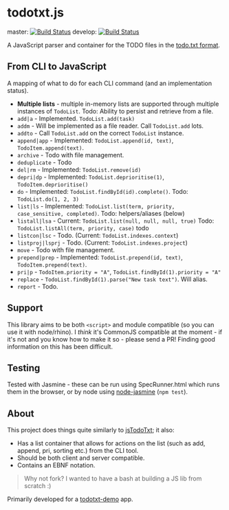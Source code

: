 # todotxt.js

master: [![Build Status][travisci-img-master]][travisci] develop: [![Build Status][travisci-img-develop]][travisci]

A JavaScript parser and container for the TODO files in the [todo.txt format][format].

## From CLI to JavaScript

A mapping of what to do for each CLI command (and an implementation status).

-   **Multiple lists** - multiple in-memory lists are supported through multiple
    instances of `TodoList`. Todo: Ability to persist and retrieve from a file.
-   `add|a` - Implemented. `TodoList.add(task)`
-   `addm` - Will be implemented as a file reader. Call `TodoList.add` lots.
-   `addto` - Call `TodoList.add` on the correct `TodoList` instance.
-   `append|app` - Implemented: `TodoList.append(id, text)`, `TodoItem.append(text)`.
-   `archive` - Todo with file management.
-   `deduplicate` - Todo
-   `del|rm` - Implemented: `TodoList.remove(id)`
-   `depri|dp` - Implemented: `TodoList.deprioritise(1)`, `TodoItem.deprioritise()`
-   `do` - Implemented: `TodoList.findById(id).complete()`. Todo: `TodoList.do(1, 2, 3)`
-   `list|ls` - Implemented: `TodoList.list(term, priority, case_sensitive, completed)`. Todo: helpers/aliases (below)
-   `listall|lsa` - Current: `TodoList.list(null, null, null, true)` Todo: `TodoList.listAll(term, priority, case)` todo
-   `listcon|lsc` - Todo. (Current: `TodoList.indexes.context`)
-   `listproj|lsprj` - Todo. (Current: `TodoList.indexes.project`)
-   `move` - Todo with file management.
-   `prepend|prep` - Implemented: `TodoList.prepend(id, text)`, `TodoItem.prepend(text)`.
-   `pri|p` - `TodoItem.priority = "A"`, `TodoList.findById(1).priority = "A"`
-   `replace` - `TodoList.findById(1).parse("New task text")`. Will alias.
-   `report` - Todo.

## Support

This library aims to be both `<script>` and module compatible (so you can use it
with node/rhino). I *think* it's CommonJS compatible at the moment - if it's not
and you know how to make it so - please send a PR! Finding good information on
this has been difficult.

## Testing

Tested with Jasmine - these can be run using SpecRunner.html which runs them in
the browser, or by node using [node-jasmine][node-jasmine] (`npm test`).

## About

This project does things quite similarly to [jsTodoTxt][jsTodoTxt]; it also:

-   Has a list container that allows for actions on the list (such as add, append, pri, sorting etc.) from the CLI tool.
-   Should be both client and server compatible.
-   Contains an EBNF notation.

> Why not fork? I wanted to have a bash at building a JS lib from scratch :)

Primarily developed for a [todotxt-demo][todotxt-demo] app.

[format]: https://github.com/ginatrapani/todo.txt-cli/wiki/The-Todo.txt-Format
[jsTodoTxt]: https://github.com/jmhobbs/jsTodoTxt
[todotxt-demo]: https://github.com/rmasters/todotxt-demo
[travisci-img-master]: https://travis-ci.org/rmasters/todotxt.js.png?branch=master
[travisci-img-develop]: https://travis-ci.org/rmasters/todotxt.js.png?branch=develop
[travisci]: https://travis-ci.org/rmasters/todotxt.js
[node-jasmine]: https://npmjs.org/package/jasmine-node
